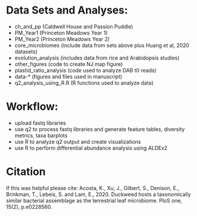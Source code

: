 # Data Sets and Analyses:
- ch_and_pp (Caldwell House and Passion Puddle)
- PM_Year1 (Princeton Meadows Year 1)
- PM_Year2 (Princeton Meadows Year 2)
- core_microbiomes (include data from sets above plus Huang et al, 2020 datasets)
- evolution_analysis (includes data from rice and Arabidopsis studies)
- other_figures (code to create NJ map figure)
- plastid_ratio_analysis (code used to analyze DAB t0 reads)
- data-* (figures and files used in manuscript)
- q2_analysis_using_R.R (R functions used to analyze data)

# Workflow:
- upload fastq libraries
- use q2 to process fastq libraries and generate feature tables, diversity metrics, taxa barplots
- use R to analyze q2 output and create visualizations
- use R to perform differential abundance analysis using ALDEx2 

# Citation
If this was helpful please cite:
Acosta, K., Xu, J., Gilbert, S., Denison, E., Brinkman, T., Lebeis, S. and Lam, E., 2020. Duckweed hosts a taxonomically similar bacterial assemblage as the terrestrial leaf microbiome. PloS one, 15(2), p.e0228560.
